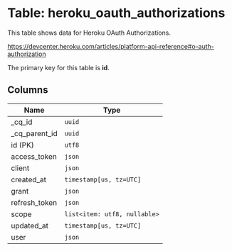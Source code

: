 # Table: heroku_oauth_authorizations

This table shows data for Heroku OAuth Authorizations.

https://devcenter.heroku.com/articles/platform-api-reference#o-auth-authorization

The primary key for this table is **id**.

## Columns

| Name          | Type          |
| ------------- | ------------- |
|_cq_id|`uuid`|
|_cq_parent_id|`uuid`|
|id (PK)|`utf8`|
|access_token|`json`|
|client|`json`|
|created_at|`timestamp[us, tz=UTC]`|
|grant|`json`|
|refresh_token|`json`|
|scope|`list<item: utf8, nullable>`|
|updated_at|`timestamp[us, tz=UTC]`|
|user|`json`|